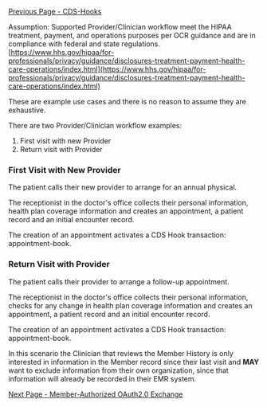 [Previous Page - CDS-Hooks](CDS-Hooks.html)

Assumption: Supported Provider/Clinician workflow meet the HIPAA treatment, payment, and operations purposes per OCR guidance and are in compliance with federal and state regulations. [https://www.hhs.gov/hipaa/for-professionals/privacy/guidance/disclosures-treatment-payment-health-care-operations/index.html](https://www.hhs.gov/hipaa/for-professionals/privacy/guidance/disclosures-treatment-payment-health-care-operations/index.html)

These are example use cases and there is no reason to assume they are exhaustive.

There are two Provider/Clinician workflow examples:

1. First visit with new Provider
2. Return visit with Provider

### First Visit with New Provider

The patient calls their new provider to arrange for an annual physical.

The receptionist in the doctor's office collects their personal information, health plan coverage information and creates an appointment, a patient record and an initial encounter record.  

The creation of an appointment activates a CDS Hook transaction: appointment-book. 

### Return Visit with Provider

The patient calls their provider to arrange a follow-up appointment.

The receptionist in the doctor's office collects their personal information, checks for any change in health plan coverage information and creates an appointment, a patient record and an initial encounter record.  

The creation of an appointment activates a CDS Hook transaction: appointment-book. 

In this scenario the Clinician that reviews the Member History is only interested in information in the Member record since their last visit and **MAY** want to exclude information from their own organization, since that information will already be recorded in their EMR system.



[Next Page - Member-Authorized OAuth2.0 Exchange](Member-AuthorizedOAuth2Exchange.html)
